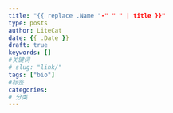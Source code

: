 ```yaml
---
title: "{{ replace .Name "-" " " | title }}"
type: posts
author: LiteCat
date: {{ .Date }}
draft: true
keywords: []
#关键词
# slug: "link/"
tags: ["bio"]
#标签
categories:
# 分类
---
```


